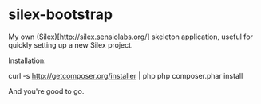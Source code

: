 silex-bootstrap
===============

My own (Silex)[http://silex.sensiolabs.org/] skeleton application, useful 
for quickly setting up a new Silex project.

Installation: 

curl -s http://getcomposer.org/installer | php
php composer.phar install

And you're good to go. 

